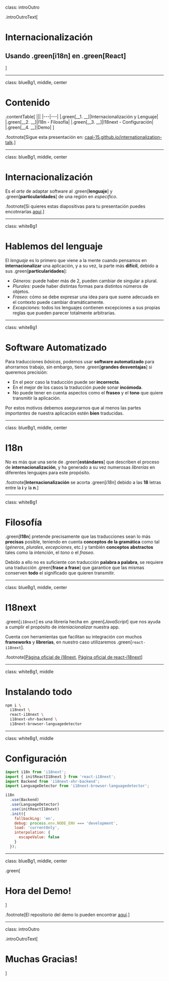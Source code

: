 class: introOutro

.introOutroText[
  # Internacionalización
  ## Usando .green[__i18n__] en .green[__React__]
]

---
class: blueBg1, middle, center

# Contenido

.contentTable[
  |||
  |---|---|
  |.green[__1. __]|Internacionalización y Lenguaje|
  |.green[__2. __]|I18n - Filosofía|
  |.green[__3. __]|I18next - Configuración|
  |.green[__4. __]|Demo|
]

.footnote[Sigue esta presentación en: [caal-15.github.io/internationalization-talk](https://caal-15.github.io/internationalization-talk/).]

---
class: blueBg1, middle, center

# Internacionalización

Es el _arte_ de adaptar software al .green[__lenguaje__] y .green[__particularidades__] de una región en _específico_.

.footnote[Si quieres estas diapositivas para tu presentación puedes encotnrarlas [aquí](https://github.com/caal-15/team-intl-remark-slideshow).]

---
class: whiteBg1

# Hablemos del lenguaje

El _lenguaje_ es lo primero que viene a la mente cuando pensamos en __internacionalizar__ una aplicación, y a su vez, la parte más __difícil__, debido a sus .green[__particularidades__]:

* _Géneros:_ puede haber más de 2, pueden cambiar de singular a plural.
* _Plurales:_ puede haber distintas formas para distintos números de objetos.
* _Fraseo:_ cómo se debe expresar una idea para que suene adecuada en el contexto puede cambiar dramáticamente.
* _Excepciones:_ todos los lenguajes contienen excepciones a sus propias reglas que pueden parecer totalmente arbitrarias.

---
class: whiteBg1

# Software Automatizado

Para traducciones _básicas_, podemos usar __software automatizado__ para ahorrarnos trabajo, sin embargo, tiene .green[__grandes desventajas__] si queremos precisión:

* En el peor caso la traducción puede ser __incorrecta__.
* En el mejor de los casos la traducción puede sonar __incómoda__.
* No puede tener en cuenta aspectos como el __fraseo__ y el __tono__ que quiere transmitir la aplicación.

Por estos motivos debemos asegurarnos que al menos las partes _importantes_ de nuestra aplicación estén __bien__ traducidas.

---
class: blueBg1, middle, center

# I18n

No es más que una serie de .green[__estándares__] que describen el proceso de __internacionalización__, y ha generado a su vez numerosas _librerías_ en diferentes lenguajes para este propósito.

.footnote[__Internacionalización__ se acorta .green[_i18n_] debido a las __18__ letras entre la __i__ y la __n__.]

---
class: whiteBg1

# Filosofía

.green[__I18n__] pretende precisamente que las traducciones sean lo más __precisas__ posible, teniendo en cuenta __conceptos de la gramática__ como tal (_géneros_, _plurales_, _excepciones_, etc.) y también __conceptos abstractos__ tales como la _intención_, el _tono_ o el _fraseo_.

Debido a ello no es suficiente con traducción __palabra a palabra__, se requiere una traducción .green[__frase a frase__] que garantice que las mismas conserven __todo__ el significado que quieren transmitir.

---
class: blueBg1, middle, center

# I18next

.green[`i18next`] es una librería hecha en .green[_JavaScript_] que nos ayuda a cumplir el propósito de _inteniacionalizar_ nuestra app.

Cuenta con herramientas que facilitan su integración con muchos __frameworks__ y __librerías__, en nuestro caso utilizaremos .green[`react-i18next`].

.footnote[[Página oficial de i18next](https://www.i18next.com/), [Página oficial de react-i18next](https://react.i18next.com/)]

---
class: whiteBg1, middle

# Instalando todo

```bash
npm i \
  i18next \
  react-i18next \
  i18next-xhr-backend \
  i18next-browser-languagedetector
```

---
class: whiteBg1, middle

# Configuración

```javascript
import i18n from 'i18next';
import { initReactI18next } from 'react-i18next';
import Backend from 'i18next-xhr-backend';
import LanguageDetector from 'i18next-browser-languagedetector';

i18n
  .use(Backend)
  .use(LanguageDetector)
  .use(initReactI18next)
  .init({
    fallbackLng: 'en',
    debug: process.env.NODE_ENV === 'development',
    load: 'currentOnly',
    interpolation: {
      escapeValue: false
    }
  });
```

---
class: blueBg1, middle, center

.green[
  # Hora del Demo!
]

.footnote[El repositorio del demo lo pueden encontrar [aquí](https://github.com/caal-15/internationalization-example).]

---
class: introOutro

.introOutroText[
  # Muchas Gracias!
]
